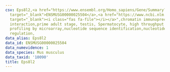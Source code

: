 ```yaml
---
csv: Eps8l2,<a href="https://www.ensembl.org/Homo_sapiens/Gene/Summary?db=core;g=ENSMUSG00000025504"
  target="_blank">ENSMUSG00000025504</a>,<a href="https://www.ncbi.nlm.nih.gov/pubmed/23834426"
  target="_blank"><i class="fas fa-file"></i></a>",chromatin immunoprecipitation assay,direct
  interaction,prime adult stage, testis, Spermatocyte, high throughput transcription
  profiling by microarray,nucleotide sequence identification,nucleotide sequence identification,transcriptional
  regulation,
data_alias: Eps8l2
data_id: ENSMUSG00000025504
data_numevidence: 1
data_species: Mus musculus
data_taxid: '10090'
title: Eps8l2
---
```

